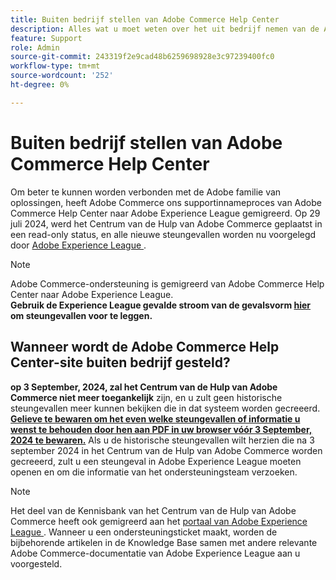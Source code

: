 ```yaml
---
title: Buiten bedrijf stellen van Adobe Commerce Help Center
description: Alles wat u moet weten over het uit bedrijf nemen van de Adobe Commerce Help Center-site.
feature: Support
role: Admin
source-git-commit: 243319f2e9cad48b6259698928e3c97239400fc0
workflow-type: tm+mt
source-wordcount: '252'
ht-degree: 0%

---
```


# Buiten bedrijf stellen van Adobe Commerce Help Center

Om beter te kunnen worden verbonden met de Adobe familie van oplossingen, heeft Adobe Commerce ons supportinnameproces van Adobe Commerce Help Center naar Adobe Experience League gemigreerd.
Op 29 juli 2024, werd het Centrum van de Hulp van Adobe Commerce geplaatst in een read-only status, en alle nieuwe steungevallen worden nu voorgelegd door [ Adobe Experience League ](https://experienceleague.adobe.com/).

>[!NOTE]
>
>Adobe Commerce-ondersteuning is gemigreerd van Adobe Commerce Help Center naar Adobe Experience League.<br>**Gebruik de Experience League gevalde stroom van de gevalsvorm [ hier ](https://experienceleague.adobe.com/en/docs/commerce-knowledge-base/kb/help-center-guide/magento-help-center-user-guide?lang=en#what-is-experience-support) om steungevallen voor te leggen.**

## Wanneer wordt de Adobe Commerce Help Center-site buiten bedrijf gesteld?

**op 3 September, 2024, zal het Centrum van de Hulp van Adobe Commerce niet meer toegankelijk** zijn, en u zult geen historische steungevallen meer kunnen bekijken die in dat systeem worden gecreeerd.
**<u>Gelieve te bewaren om het even welke steungevallen of informatie u wenst te behouden door hen aan PDF in uw browser vóór 3 September, 2024 te bewaren.</u>**
Als u de historische steungevallen wilt herzien die na 3 september 2024 in het Centrum van de Hulp van Adobe Commerce worden gecreeerd, zult u een steungeval in Adobe Experience League moeten openen en om die informatie van het ondersteuningsteam verzoeken.

>[!NOTE]
>
>Het deel van de Kennisbank van het Centrum van de Hulp van Adobe Commerce heeft ook gemigreerd aan het [ portaal van Adobe Experience League ](https://experienceleague.adobe.com/). Wanneer u een ondersteuningsticket maakt, worden de bijbehorende artikelen in de Knowledge Base samen met andere relevante Adobe Commerce-documentatie van Adobe Experience League aan u voorgesteld.
